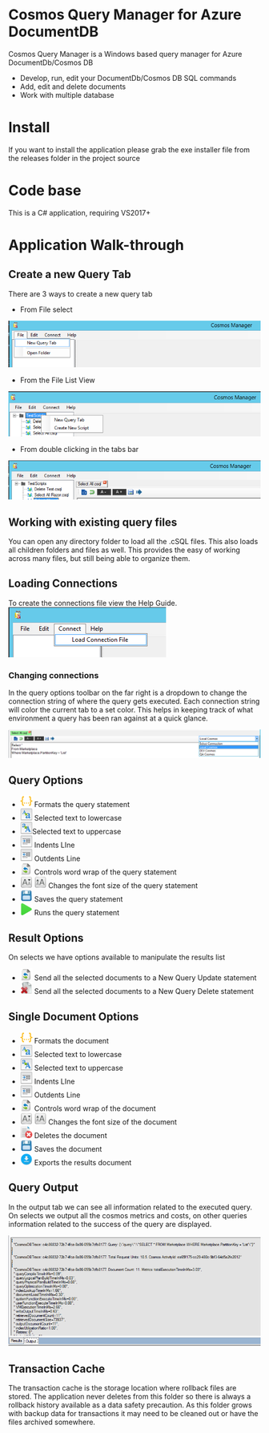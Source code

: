 
# Cosmos Query Manager for Azure DocumentDB

Cosmos Query Manager is a Windows based query manager for Azure DocumentDb/Cosmos DB

* Develop, run, edit your DocumentDb/Cosmos DB SQL commands
* Add, edit and delete documents
* Work with multiple database

# Install

If you want to install the application please grab the exe installer file from the releases folder in the project source

# Code base

This is a C# application, requiring VS2017+

# Application Walk-through


## Create a new Query Tab
There are 3 ways to create a new query tab
- From File select

![](/Content/CMNewQueryFile.png)
- From the File List View

![](/Content/CMNewQueryFileList.png)
- From double clicking in the tabs bar

![](/Content/CMNewQueryDoubleClickTabs.png)


## Working with existing query files
You can open any directory folder to load all the .cSQL files. This also loads all children folders and files as well. This provides the easy of working across many files, but still being able to organize them.

## Loading Connections
To create the connections file view the Help Guide.
![](/Content/CosmosManagerConnect.jpg)

### Changing connections
In the query options toolbar on the far right is a dropdown to change the connection string of where the query gets executed. Each connection string will color the current tab to a set color. This helps in keeping track of what environment a query has been ran against at a quick glance.

![](/Content/CMConnectionChange.png)


## Query Options

- <img src="Content/json.png" width="24"> Formats the query statement
- <img src="Content/text_lowercase.png" width="24"> Selected text to lowercase
- <img src="Content/text_uppercase.png" width="24">Selected text to uppercase
- <img src="Content/text_indent.png" width="24"> Indents LIne
- <img src="Content/text_indent_remove.png" width="24"> Outdents Line
- <img src="Content/refresh.png" width="24"> Controls word wrap of the query statement
- <img src="Content/format_font_size_less.png" width="24"> <img src="Content/format_font_size_more.png" width="24"> Changes the font size of the query statement
- <img src="Content/3floppy-unmount-icon.png" width="24"> Saves the query statement
- <img src="Content/Start-icon.png" width="24"> Runs the query statement

## Result Options
On selects we have options available to manipulate the results list

- <img src="Content/refresh.png" width="24"> Send all the selected documents to a New Query Update statement
- <img src="Content/documents_delete.png" width="24"> Send all the selected documents to a New Query Delete statement


## Single Document Options

- <img src="Content/json.png" width="24"> Formats the document
- <img src="Content/text_lowercase.png" width="24"> Selected text to lowercase
- <img src="Content/text_uppercase.png" width="24"> Selected text to uppercase
- <img src="Content/text_indent.png" width="24"> Indents LIne
- <img src="Content/text_indent_remove.png" width="24"> Outdents Line
- <img src="Content/refresh.png" width="24"> Controls word wrap of the document
- <img src="Content/format_font_size_less.png" width="24"> <img src="Content/format_font_size_more.png" width="24"> Changes the font size of the document
- <img src="Content/Delete-file-icon.png" width="24"> Deletes the document
- <img src="Content/3floppy-unmount-icon.png" width="24"> Saves the document
- <img src="Content/Downloads-icon.png" width="24"> Exports the results document

## Query Output
In the output tab we can see all information related to the executed query. On selects we output all the cosmos metrics and costs, on other queries information related to the success of the query are displayed.

![](/Content/CMQueryOutput.png)

## Transaction Cache
The transaction cache is the storage location where rollback files are stored. The application never deletes from this folder so there is always a rollback 
history available as a data safety precaution. As this folder grows with backup data for transactions it may need to be cleaned out or have the files archived somewhere.
